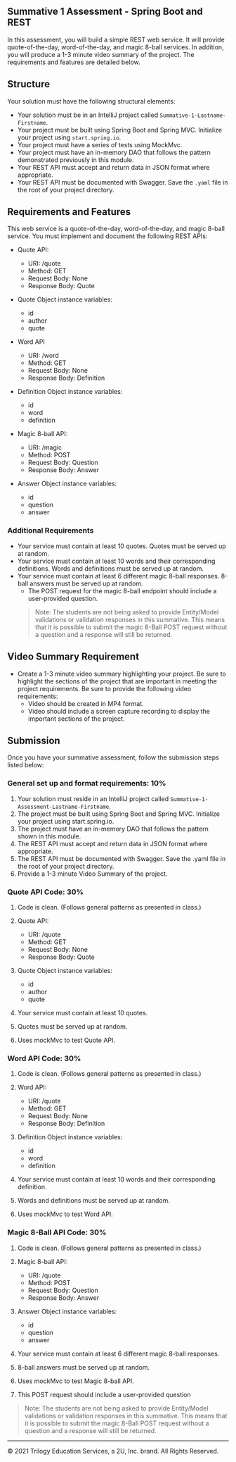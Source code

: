 
## Summative 1 Assessment - Spring Boot and REST

In this assessment, you will build a simple REST web service. It will provide quote-of-the-day, word-of-the-day, and magic 8-ball services. In addition, you will produce a 1-3 minute video summary of the project. The requirements and features are detailed below.

## Structure

Your solution must have the following structural elements:

- Your solution must be in an IntelliJ project called `Summative-1-Lastname-Firstname`.
- Your project must be built using Spring Boot and Spring MVC. Initialize your project using `start.spring.io`.
- Your project must have a series of tests using MockMvc.
- Your project must have an in-memory DAO that follows the pattern demonstrated previously in this module.
- Your REST API must accept and return data in JSON format where appropriate.
- Your REST API must be documented with Swagger. Save the `.yaml` file in the root of your project directory.


## Requirements and Features

This web service is a quote-of-the-day, word-of-the-day, and magic 8-ball service. You must implement and document the following REST APIs:

- Quote API:
    - URI: /quote
    - Method: GET
    - Request Body: None
    - Response Body: Quote

- Quote Object instance variables:
    - id
    - author
    - quote

- Word API
    - URI: /word
    - Method: GET
    - Request Body: None
    - Response Body: Definition

- Definition Object instance variables:
    - id
    - word
    - definition

- Magic 8-ball API:
    - URI: /magic
    - Method: POST
    - Request Body: Question
    - Response Body: Answer

- Answer Object instance variables:
    - id
    - question
    - answer


### Additional Requirements

- Your service must contain at least 10 quotes. Quotes must be served up at random.
- Your service must contain at least 10 words and their corresponding definitions. Words and definitions must be served up at random.
- Your service must contain at least 6 different magic 8-ball responses. 8-ball answers must be served up at random.
    - The POST request for the magic 8-ball endpoint should include a user-provided question.
  > Note: The students are not being asked to provide Entity/Model validations or validation responses in this summative. This means that
  > it is possible to submit the magic 8-Ball POST request without a question and a response will still be returned.

## Video Summary Requirement

- Create a 1-3 minute video summary highlighting your project. Be sure to highlight the sections of the project that are important
  in meeting the project requirements. Be sure to provide the following video requirements:
    * Video should be created in MP4 format.
    * Video should include a screen capture recording to display the important sections of the project.


## Submission
Once you have your summative assessment, follow the submission steps listed below:



### **General set up and format requirements: 10%**

1. Your solution must reside in an IntelliJ project called `Summative-1-Assessment-Lastname-Firstname`.
2. The project must be built using Spring Boot and Spring MVC. Initialize your project using start.spring.io.
3. The project must have an in-memory DAO that follows the pattern shown in this module.
4. The REST API must accept and return data in JSON format where appropriate.
5. The REST API must be documented with Swagger. Save the .yaml file in the root of your project directory.
6. Provide a 1-3 minute Video Summary of the project.


### **Quote API Code: 30%**

1. Code is clean. (Follows general patterns as presented in class.)
1. Quote API:

    - URI: /quote
    - Method: GET
    - Request Body: None
    - Response Body: Quote

1. Quote Object instance variables:
    - id
    - author
    - quote

1. Your service must contain at least 10 quotes.
1. Quotes must be served up at random.
1. Uses mockMvc to test Quote API.


### **Word API Code: 30%**

1. Code is clean. (Follows general patterns as presented in class.)

2. Word API:

    - URI: /quote
    - Method: GET
    - Request Body: None
    - Response Body: Definition

1. Definition Object instance variables:
    - id
    - word
    - definition

1. Your service must contain at least 10 words and their corresponding definition.
2. Words and definitions must be served up at random.
3. Uses mockMvc to test Word API.


### **Magic 8-Ball API Code: 30%**
1. Code is clean. (Follows general patterns as presented in class.)
2. Magic 8-ball API:

    - URI: /quote
    - Method: POST
    - Request Body: Question
    - Response Body: Answer

1. Answer Object instance variables:
    - id
    - question
    - answer

1. Your service must contain at least 6 different magic 8-ball responses.
2. 8-ball answers must be served up at random.
3. Uses mockMvc to test Magic 8-ball API.
4. This POST request should include a user-provided question
> Note: The students are not being asked to provide Entity/Model validations or validation responses in this summative. This means that
> it is possible to submit the magic 8-Ball POST request without a question and a response will still be returned.

---

© 2021 Trilogy Education Services, a 2U, Inc. brand. All Rights Reserved.
